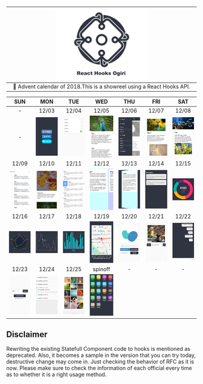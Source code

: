 |<img src="./logo.png" width="50%">|
|:-:|
|🎄 Advent calendar of 2018.This is a showreel using a React Hooks API.|

|SUN|MON|TUE|WED|THU|FRI|SAT|
|:-:|:-:|:-:|:-:|:-:|:-:|:-:|
|-|12/03|12/04|12/05|12/06|12/07|12/08|
|-|[![1203.jpg](img/1203.jpg)](https://github.com/takefumi-yoshii/react-hooks-ogiri/tree/master/apps/ripple-button)|[![1204.jpg](img/1204.jpg)](https://github.com/takefumi-yoshii/react-hooks-ogiri/tree/master/apps/toggle-switch)|[![1205.jpg](img/1205.jpg)](https://github.com/takefumi-yoshii/react-hooks-ogiri/tree/master/apps/photo-carousel)|[![1206.jpg](img/1206.jpg)](https://github.com/takefumi-yoshii/react-hooks-ogiri/tree/master/apps/drawer-menu)|[![1207.jpg](img/1207.jpg)](https://github.com/takefumi-yoshii/react-hooks-ogiri/tree/master/apps/pallalax-section)|[![1208.jpg](img/1208.jpg)](https://github.com/takefumi-yoshii/react-hooks-ogiri/tree/master/apps/pallalax-hero)|
|12/09|12/10|12/11|12/12|12/13|12/14|12/15|
|[![1209.jpg](img/1209.jpg)](https://github.com/takefumi-yoshii/react-hooks-ogiri/tree/master/apps/stickey-effects)|[![1210.jpg](img/1210.jpg)](https://github.com/takefumi-yoshii/react-hooks-ogiri/tree/master/apps/stickey-image-loader)|[![1211.jpg](img/1211.jpg)](https://github.com/takefumi-yoshii/react-hooks-ogiri/tree/master/apps/swipe-item-opener)|[![1212.jpg](img/1212.jpg)](https://github.com/takefumi-yoshii/react-hooks-ogiri/tree/master/apps/swipe-pager)|[![1213.jpg](img/1213.jpg)](https://github.com/takefumi-yoshii/react-hooks-ogiri/tree/master/apps/swipe-flipper)|[![1214.jpg](img/1214.jpg)](https://github.com/takefumi-yoshii/react-hooks-ogiri/tree/master/apps/pull-fetcher)|[![1215.jpg](img/1215.jpg)](https://github.com/takefumi-yoshii/react-hooks-ogiri/tree/master/apps/pie-chart)|
|12/16|12/17|12/18|12/19|12/20|12/21|12/22|
|[![1216.jpg](img/1216.jpg)](https://github.com/takefumi-yoshii/react-hooks-ogiri/tree/master/apps/radar-chart)|[![1217.jpg](img/1217.jpg)](https://github.com/takefumi-yoshii/react-hooks-ogiri/tree/master/apps/line-chart)|[![1218.jpg](img/1218.jpg)](https://github.com/takefumi-yoshii/react-hooks-ogiri/tree/master/apps/bar-chart)|[![1219.jpg](img/1219.jpg)](https://github.com/takefumi-yoshii/react-hooks-ogiri/tree/master/apps/google-map)|[![1220.jpg](img/1220.jpg)](https://github.com/takefumi-yoshii/react-hooks-ogiri/tree/master/apps/canvas-painter)|[![1221.jpg](img/1221.jpg)](https://github.com/takefumi-yoshii/react-hooks-ogiri/tree/master/apps/camera-capture)|[![1222.jpg](img/1222.jpg)](https://github.com/takefumi-yoshii/react-hooks-ogiri/tree/master/apps/chat-board)|
|12/23|12/24|12/25|spinoff|-|-|-|
|[![1223.jpg](img/1223.jpg)](https://github.com/takefumi-yoshii/react-hooks-ogiri/tree/master/apps/modal-queue)|[![1224.jpg](img/1224.jpg)](https://github.com/takefumi-yoshii/react-hooks-ogiri/tree/master/apps/drag-drop-section)|[![1225.jpg](img/1225.jpg)](https://github.com/takefumi-yoshii/react-hooks-ogiri/tree/master/apps/photo-album)|[![1225.jpg](img/spinoff.jpg)](https://github.com/takefumi-yoshii/react-hooks-ogiri/tree/master/apps/icon-dashboard)|||


## Disclaimer

Rewriting the existing Statefull Component code to hooks is mentioned as deprecated. 
Also, it becomes a sample in the version that you can try today, destructive change may come in. 
Just checking the behavior of RFC as it is now.
Please make sure to check the information of each official every time as to whether it is a right usage method.
